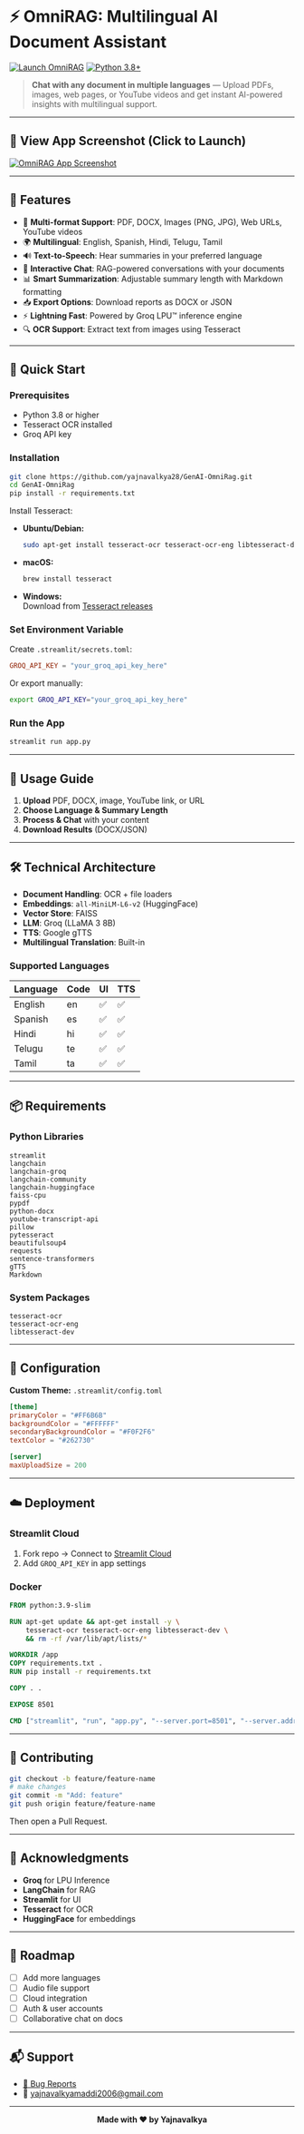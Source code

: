 # ⚡ OmniRAG: Multilingual AI Document Assistant

[![Launch OmniRAG](https://img.shields.io/badge/Launch-OmniRAG%20App-red?style=for-the-badge&logo=streamlit)](https://genai-omnirag.streamlit.app/?embed_options=show_colored_line,show_toolbar,show_padding,dark_theme,show_footer)
[![Python 3.8+](https://img.shields.io/badge/python-3.8+-blue.svg)](https://www.python.org/downloads/)

> **Chat with any document in multiple languages** — Upload PDFs, images, web pages, or YouTube videos and get instant AI-powered insights with multilingual support.

---

## 📸 View App Screenshot (Click to Launch)

[![OmniRAG App Screenshot](https://your-image-url-or-path.png)](https://genai-omnirag.streamlit.app/?embed_options=show_colored_line,show_toolbar,show_padding,dark_theme,show_footer)

---

## 🌟 Features

- 📄 **Multi-format Support**: PDF, DOCX, Images (PNG, JPG), Web URLs, YouTube videos
- 🌍 **Multilingual**: English, Spanish, Hindi, Telugu, Tamil
- 🔊 **Text-to-Speech**: Hear summaries in your preferred language
- 💬 **Interactive Chat**: RAG-powered conversations with your documents
- 📊 **Smart Summarization**: Adjustable summary length with Markdown formatting
- 📥 **Export Options**: Download reports as DOCX or JSON
- ⚡ **Lightning Fast**: Powered by Groq LPU™ inference engine
- 🔍 **OCR Support**: Extract text from images using Tesseract

---

## 🚀 Quick Start

### Prerequisites

- Python 3.8 or higher
- Tesseract OCR installed
- Groq API key

### Installation

```bash
git clone https://github.com/yajnavalkya28/GenAI-OmniRag.git
cd GenAI-OmniRag
pip install -r requirements.txt
```

Install Tesseract:

- **Ubuntu/Debian:**
  ```bash
  sudo apt-get install tesseract-ocr tesseract-ocr-eng libtesseract-dev
  ```
- **macOS:**
  ```bash
  brew install tesseract
  ```
- **Windows:**  
  Download from [Tesseract releases](https://github.com/UB-Mannheim/tesseract/wiki)

### Set Environment Variable

Create `.streamlit/secrets.toml`:

```toml
GROQ_API_KEY = "your_groq_api_key_here"
```

Or export manually:

```bash
export GROQ_API_KEY="your_groq_api_key_here"
```

### Run the App

```bash
streamlit run app.py
```

---

## 🎯 Usage Guide

1. **Upload** PDF, DOCX, image, YouTube link, or URL
2. **Choose Language & Summary Length**
3. **Process & Chat** with your content
4. **Download Results** (DOCX/JSON)

---

## 🛠️ Technical Architecture

- **Document Handling**: OCR + file loaders
- **Embeddings**: `all-MiniLM-L6-v2` (HuggingFace)
- **Vector Store**: FAISS
- **LLM**: Groq (LLaMA 3 8B)
- **TTS**: Google gTTS
- **Multilingual Translation**: Built-in

### Supported Languages

| Language | Code | UI | TTS |
|----------|------|----|-----|
| English  | en   | ✅ | ✅  |
| Spanish  | es   | ✅ | ✅  |
| Hindi    | hi   | ✅ | ✅  |
| Telugu   | te   | ✅ | ✅  |
| Tamil    | ta   | ✅ | ✅  |

---

## 📦 Requirements

### Python Libraries

```
streamlit
langchain
langchain-groq
langchain-community
langchain-huggingface
faiss-cpu
pypdf
python-docx
youtube-transcript-api
pillow
pytesseract
beautifulsoup4
requests
sentence-transformers
gTTS
Markdown
```

### System Packages

```
tesseract-ocr
tesseract-ocr-eng
libtesseract-dev
```

---

## 🧰 Configuration

**Custom Theme:** `.streamlit/config.toml`

```toml
[theme]
primaryColor = "#FF6B6B"
backgroundColor = "#FFFFFF"
secondaryBackgroundColor = "#F0F2F6"
textColor = "#262730"

[server]
maxUploadSize = 200
```

---

## ☁️ Deployment

### Streamlit Cloud

1. Fork repo → Connect to [Streamlit Cloud](https://streamlit.io/cloud)
2. Add `GROQ_API_KEY` in app settings

### Docker

```dockerfile
FROM python:3.9-slim

RUN apt-get update && apt-get install -y \
    tesseract-ocr tesseract-ocr-eng libtesseract-dev \
    && rm -rf /var/lib/apt/lists/*

WORKDIR /app
COPY requirements.txt .
RUN pip install -r requirements.txt

COPY . .

EXPOSE 8501

CMD ["streamlit", "run", "app.py", "--server.port=8501", "--server.address=0.0.0.0"]
```

---

## 🤝 Contributing

```bash
git checkout -b feature/feature-name
# make changes
git commit -m "Add: feature"
git push origin feature/feature-name
```

Then open a Pull Request.

---

## 🙏 Acknowledgments

- **Groq** for LPU Inference
- **LangChain** for RAG
- **Streamlit** for UI
- **Tesseract** for OCR
- **HuggingFace** for embeddings

---

## 🧭 Roadmap

- [ ] Add more languages
- [ ] Audio file support
- [ ] Cloud integration
- [ ] Auth & user accounts
- [ ] Collaborative chat on docs

---

## 📬 Support

- [🐞 Bug Reports](https://github.com/yajnavalkya28/GenAI-OmniRag/issues)
- 📧 [yajnavalkyamaddi2006@gmail.com](mailto:yajnavalkyamaddi2006@gmail.com)

---

<div align="center">
  <strong>Made with ❤️ by Yajnavalkya</strong>
</div>

